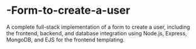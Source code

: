 # -Form-to-create-a-user
A complete full-stack implementation of a form to create a user, including the frontend, backend, and database integration using Node.js, Express, MongoDB, and EJS for the frontend templating.
